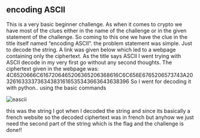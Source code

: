 ## encoding ASCII

This is a very basic beginner challenge. As when it comes to crypto we have most of the clues either in the name of
the challenge or in the given statement of the challenge. So coming to this one we have the clue in the title itself
named “encoding ASCII”.
the problem statement was simple. Just to decode the string. A link was given below which led to a webpage
containing only the ciphertext. As the title says ASCII I went trying with ASCII
decode in my very first go without any second thoughts. The ciphertext given in the webpage was:
4C6520666C6167206465206365206368616C6C656E6765206573743A20326163333736343831616535343663643638396
So I went for decoding it with python.. using the basic commands

![eascii](https://user-images.githubusercontent.com/55373148/116653468-e3696d00-a9a4-11eb-80d9-0d04a9ffd348.png)


this was the string I got when I decoded the string and since its basically a french website so the decoded
ciphertext was in french but anyhow we just need the second part of the string which is the flag and the challenge
is done!!
